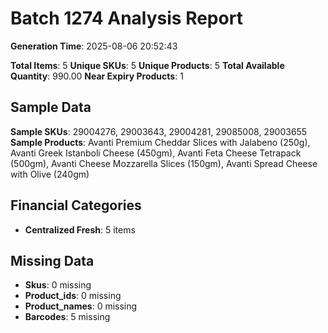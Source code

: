 # Batch 1274 Analysis Report

**Generation Time**: 2025-08-06 20:52:43

**Total Items**: 5
**Unique SKUs**: 5
**Unique Products**: 5
**Total Available Quantity**: 990.00
**Near Expiry Products**: 1

## Sample Data
**Sample SKUs**: 29004276, 29003643, 29004281, 29085008, 29003655
**Sample Products**: Avanti Premium Cheddar Slices with Jalabeno (250g), Avanti Greek Istanboli Cheese (450gm), Avanti Feta Cheese Tetrapack (500gm), Avanti Cheese Mozzarella Slices (150gm), Avanti Spread Cheese with Olive (240gm)

## Financial Categories
- **Centralized Fresh**: 5 items

## Missing Data
- **Skus**: 0 missing
- **Product_ids**: 0 missing
- **Product_names**: 0 missing
- **Barcodes**: 5 missing
